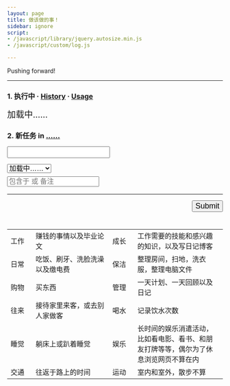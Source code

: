 ```yaml
---
layout: page
title: 做该做的事！
sidebar: ignore
script:
- /javascript/library/jquery.autosize.min.js
- /javascript/custom/log.js

---
```


Pushing forward!

---

<form id="form" method="GET" action="#">

<h3><strong>1. 执行中</strong>
&middot;
<a href="http://l.yuz.me/hist/" target="_blank">History</a>
&middot;
<a href="http://l.yuz.me/t/" target="_blank">Usage</a>
</h3>
<div id="doing" style="font-size:20px;">加载中……</div>

<h3><strong>2. 新任务</strong> in
<a href="https://docs.google.com/a/yuz.me/spreadsheets/d/1Ls3l7bvsyFznq73eSwJL7tkeAbV0PalBBnX0gQFn5DU/edit#gid=2010321559" id="place">……</a>
<br>
<input id="create" type="text" name="create" style="font-size:18px;margin-top:14px;">
<br>
<select id="recent" name="create" style="font-size:16px;margin-top:14px;">
<option selected value="">加载中……</option>
</select>
<br>
<input id="belong" type="text" name="comment" style="font-size:16px;margin-top:8px;color:green;" placeholder="包含于 或 备注">
</h3>

<hr>

<p id="send" style="text-align:right;">
<input type="submit" value="Submit" id="submit" style="font-size:18px;">
</p>
</form>

<table style="margin-top:40px;">
  <tbody>
    <tr>
        <td style="width:64px;">工作</td>
        <td style="width:270px;">赚钱的事情以及毕业论文</td>
        <td style="width:64px;">成长</td>
        <td style="width:321px;">工作需要的技能和感兴趣的知识，以及写日记博客</td>
    </tr>
    <tr>
        <td>日常</td>
        <td>吃饭、刷牙、洗脸洗澡以及缴电费</td>
        <td>保洁</td>
        <td>整理房间，扫地，洗衣服，整理电脑文件</td>
    </tr>
    <tr>
        <td>购物</td>
        <td>买东西</td>
        <td>管理</td>
        <td>一天计划、一天回顾以及日记</td>
    </tr>
    <tr>
        <td>往来</td>
        <td>接待家里来客，或去别人家做客</td>
        <td>喝水</td>
        <td>记录饮水次数</td>
    </tr>
    <tr>
        <td>睡觉</td>
        <td>躺床上或趴着睡觉</td>
        <td>娱乐</td>
        <td>长时间的娱乐消遣活动，比如看电影、看书、和朋友打牌等等，偶尔为了休息浏览网页不算在内</td>
    </tr>
    <tr>
        <td>交通</td>
        <td>往返于路上的时间</td>
        <td>运动</td>
        <td>室内和室外，散步不算</td>
    </tr>
  </tbody>
</table>



